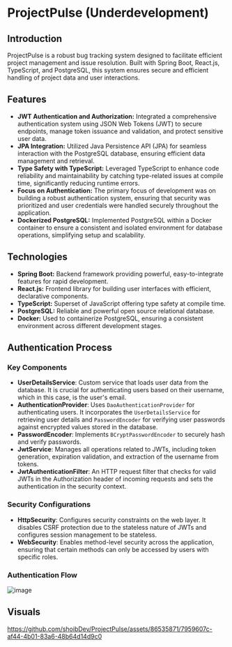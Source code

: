 # ProjectPulse (Underdevelopment)

## Introduction
ProjectPulse is a robust bug tracking system designed to facilitate efficient project management and issue resolution. Built with Spring Boot, React.js, TypeScript, and PostgreSQL, this system ensures secure and efficient handling of project data and user interactions.

## Features
- **JWT Authentication and Authorization:** Integrated a comprehensive authentication system using JSON Web Tokens (JWT) to secure endpoints, manage token issuance and validation, and protect sensitive user data.
- **JPA Integration:** Utilized Java Persistence API (JPA) for seamless interaction with the PostgreSQL database, ensuring efficient data management and retrieval.
- **Type Safety with TypeScript:** Leveraged TypeScript to enhance code reliability and maintainability by catching type-related issues at compile time, significantly reducing runtime errors.
- **Focus on Authentication:** The primary focus of development was on building a robust authentication system, ensuring that security was prioritized and user credentials were handled securely throughout the application.
- **Dockerized PostgreSQL:** Implemented PostgreSQL within a Docker container to ensure a consistent and isolated environment for database operations, simplifying setup and scalability.

## Technologies
- **Spring Boot:** Backend framework providing powerful, easy-to-integrate features for rapid development.
- **React.js:** Frontend library for building user interfaces with efficient, declarative components.
- **TypeScript:** Superset of JavaScript offering type safety at compile time.
- **PostgreSQL:** Reliable and powerful open source relational database.
- **Docker:** Used to containerize PostgreSQL, ensuring a consistent environment across different development stages.

## Authentication Process

### Key Components
- **UserDetailsService**: Custom service that loads user data from the database. It is crucial for authenticating users based on their username, which in this case, is the user's email.
- **AuthenticationProvider**: Uses `DaoAuthenticationProvider` for authenticating users. It incorporates the `UserDetailsService` for retrieving user details and `PasswordEncoder` for verifying user passwords against encrypted values stored in the database.
- **PasswordEncoder**: Implements `BCryptPasswordEncoder` to securely hash and verify passwords.
- **JwtService**: Manages all operations related to JWTs, including token generation, expiration validation, and extraction of the username from tokens.
- **JwtAuthenticationFilter**: An HTTP request filter that checks for valid JWTs in the Authorization header of incoming requests and sets the authentication in the security context.

### Security Configurations
- **HttpSecurity**: Configures security constraints on the web layer. It disables CSRF protection due to the stateless nature of JWTs and configures session management to be stateless.
- **WebSecurity**: Enables method-level security across the application, ensuring that certain methods can only be accessed by users with specific roles.

### Authentication Flow

![image](https://github.com/shoibDev/ProjectPulse/assets/86535871/09d2735b-085d-48c5-bb7d-e7c2744647dd)

## Visuals

https://github.com/shoibDev/ProjectPulse/assets/86535871/7959607c-af44-4b01-83a6-48b64d14d9c0


